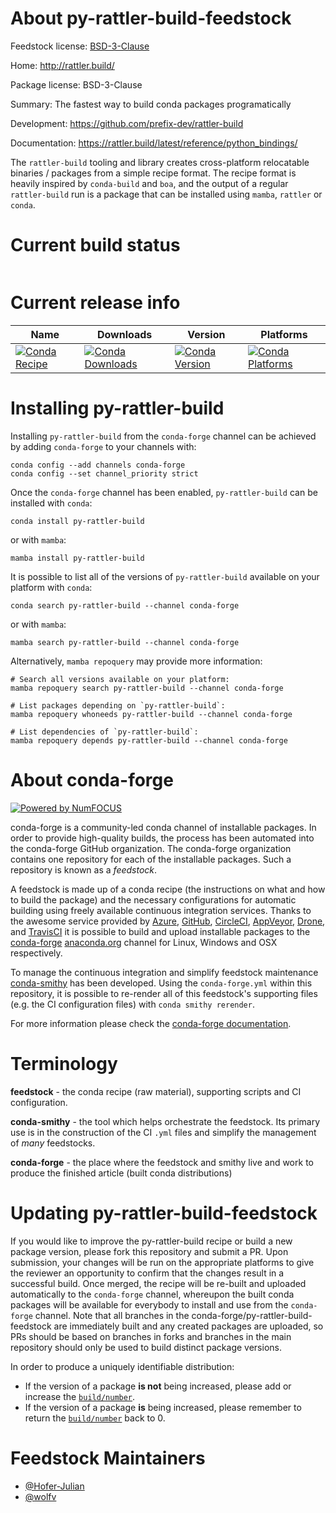 About py-rattler-build-feedstock
================================

Feedstock license: [BSD-3-Clause](https://github.com/conda-forge/py-rattler-build-feedstock/blob/main/LICENSE.txt)

Home: http://rattler.build/

Package license: BSD-3-Clause

Summary: The fastest way to build conda packages programatically

Development: https://github.com/prefix-dev/rattler-build

Documentation: https://rattler.build/latest/reference/python_bindings/

The `rattler-build` tooling and library creates cross-platform relocatable
binaries / packages from a simple recipe format. The recipe format is heavily
inspired by `conda-build` and `boa`, and the output of a regular `rattler-build`
run is a package that can be installed using `mamba`, `rattler` or `conda`.


Current build status
====================


<table>
</table>

Current release info
====================

| Name | Downloads | Version | Platforms |
| --- | --- | --- | --- |
| [![Conda Recipe](https://img.shields.io/badge/recipe-py--rattler--build-green.svg)](https://anaconda.org/conda-forge/py-rattler-build) | [![Conda Downloads](https://img.shields.io/conda/dn/conda-forge/py-rattler-build.svg)](https://anaconda.org/conda-forge/py-rattler-build) | [![Conda Version](https://img.shields.io/conda/vn/conda-forge/py-rattler-build.svg)](https://anaconda.org/conda-forge/py-rattler-build) | [![Conda Platforms](https://img.shields.io/conda/pn/conda-forge/py-rattler-build.svg)](https://anaconda.org/conda-forge/py-rattler-build) |

Installing py-rattler-build
===========================

Installing `py-rattler-build` from the `conda-forge` channel can be achieved by adding `conda-forge` to your channels with:

```
conda config --add channels conda-forge
conda config --set channel_priority strict
```

Once the `conda-forge` channel has been enabled, `py-rattler-build` can be installed with `conda`:

```
conda install py-rattler-build
```

or with `mamba`:

```
mamba install py-rattler-build
```

It is possible to list all of the versions of `py-rattler-build` available on your platform with `conda`:

```
conda search py-rattler-build --channel conda-forge
```

or with `mamba`:

```
mamba search py-rattler-build --channel conda-forge
```

Alternatively, `mamba repoquery` may provide more information:

```
# Search all versions available on your platform:
mamba repoquery search py-rattler-build --channel conda-forge

# List packages depending on `py-rattler-build`:
mamba repoquery whoneeds py-rattler-build --channel conda-forge

# List dependencies of `py-rattler-build`:
mamba repoquery depends py-rattler-build --channel conda-forge
```


About conda-forge
=================

[![Powered by
NumFOCUS](https://img.shields.io/badge/powered%20by-NumFOCUS-orange.svg?style=flat&colorA=E1523D&colorB=007D8A)](https://numfocus.org)

conda-forge is a community-led conda channel of installable packages.
In order to provide high-quality builds, the process has been automated into the
conda-forge GitHub organization. The conda-forge organization contains one repository
for each of the installable packages. Such a repository is known as a *feedstock*.

A feedstock is made up of a conda recipe (the instructions on what and how to build
the package) and the necessary configurations for automatic building using freely
available continuous integration services. Thanks to the awesome service provided by
[Azure](https://azure.microsoft.com/en-us/services/devops/), [GitHub](https://github.com/),
[CircleCI](https://circleci.com/), [AppVeyor](https://www.appveyor.com/),
[Drone](https://cloud.drone.io/welcome), and [TravisCI](https://travis-ci.com/)
it is possible to build and upload installable packages to the
[conda-forge](https://anaconda.org/conda-forge) [anaconda.org](https://anaconda.org/)
channel for Linux, Windows and OSX respectively.

To manage the continuous integration and simplify feedstock maintenance
[conda-smithy](https://github.com/conda-forge/conda-smithy) has been developed.
Using the ``conda-forge.yml`` within this repository, it is possible to re-render all of
this feedstock's supporting files (e.g. the CI configuration files) with ``conda smithy rerender``.

For more information please check the [conda-forge documentation](https://conda-forge.org/docs/).

Terminology
===========

**feedstock** - the conda recipe (raw material), supporting scripts and CI configuration.

**conda-smithy** - the tool which helps orchestrate the feedstock.
                   Its primary use is in the construction of the CI ``.yml`` files
                   and simplify the management of *many* feedstocks.

**conda-forge** - the place where the feedstock and smithy live and work to
                  produce the finished article (built conda distributions)


Updating py-rattler-build-feedstock
===================================

If you would like to improve the py-rattler-build recipe or build a new
package version, please fork this repository and submit a PR. Upon submission,
your changes will be run on the appropriate platforms to give the reviewer an
opportunity to confirm that the changes result in a successful build. Once
merged, the recipe will be re-built and uploaded automatically to the
`conda-forge` channel, whereupon the built conda packages will be available for
everybody to install and use from the `conda-forge` channel.
Note that all branches in the conda-forge/py-rattler-build-feedstock are
immediately built and any created packages are uploaded, so PRs should be based
on branches in forks and branches in the main repository should only be used to
build distinct package versions.

In order to produce a uniquely identifiable distribution:
 * If the version of a package **is not** being increased, please add or increase
   the [``build/number``](https://docs.conda.io/projects/conda-build/en/latest/resources/define-metadata.html#build-number-and-string).
 * If the version of a package **is** being increased, please remember to return
   the [``build/number``](https://docs.conda.io/projects/conda-build/en/latest/resources/define-metadata.html#build-number-and-string)
   back to 0.

Feedstock Maintainers
=====================

* [@Hofer-Julian](https://github.com/Hofer-Julian/)
* [@wolfv](https://github.com/wolfv/)

